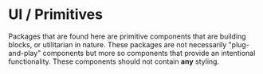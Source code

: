 # UI / Primitives

Packages that are found here are primitive components that are building blocks, or utilitarian in nature. These packages are not necessarily "plug-and-play" components but more so components that provide an intentional functionality. These components should not contain **any** styling.
